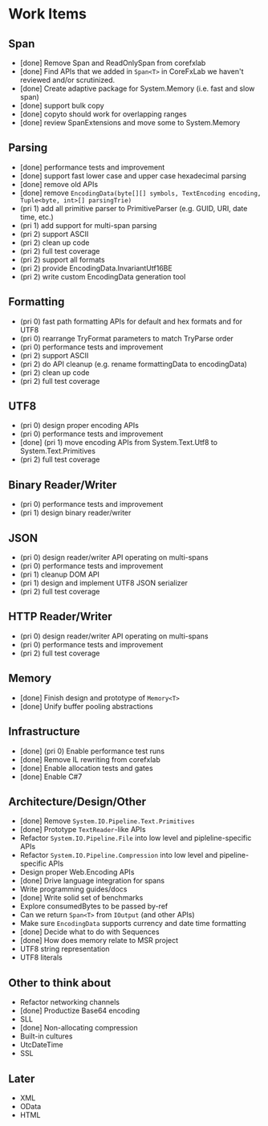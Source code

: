 # Work Items

## Span

* [done] Remove Span<T> and ReadOnlySpan<T> from corefxlab
* [done] Find APIs that we added in `Span<T>` in CoreFxLab we haven't reviewed and/or
  scrutinized.
* [done] Create adaptive package for System.Memory (i.e. fast and slow span)
* [done] support bulk copy
* [done] copyto should work for overlapping ranges
* [done] review SpanExtensions and move some to System.Memory

## Parsing

* [done] performance tests and improvement
* [done] support fast lower case and upper case hexadecimal parsing
* [done] remove old APIs
* [done] remove `EncodingData(byte[][] symbols, TextEncoding encoding,
  Tuple<byte, int>[] parsingTrie)`
* (pri 1) add all primitive parser to PrimitiveParser (e.g. GUID, URI, date
  time, etc.)
* (pri 1) add support for multi-span parsing
* (pri 2) support ASCII
* (pri 2) clean up code
* (pri 2) full test coverage
* (pri 2) support all formats
* (pri 2) provide EncodingData.InvariantUtf16BE
* (pri 2) write custom EncodingData generation tool

## Formatting

* (pri 0) fast path formatting APIs for default and hex formats and for UTF8
* (pri 0) rearrange TryFormat parameters to match TryParse order
* (pri 0) performance tests and improvement
* (pri 2) support ASCII
* (pri 2) do API cleanup (e.g. rename formattingData to encodingData)
* (pri 2) clean up code
* (pri 2) full test coverage

## UTF8

* (pri 0) design proper encoding APIs
* (pri 0) performance tests and improvement
* [done] (pri 1) move encoding APIs from System.Text.Utf8 to System.Text.Primitives
* (pri 2) full test coverage

## Binary Reader/Writer

* (pri 0) performance tests and improvement
* (pri 1) design binary reader/writer

## JSON

* (pri 0) design reader/writer API operating on multi-spans
* (pri 0) performance tests and improvement
* (pri 1) cleanup DOM API
* (pri 1) design and implement UTF8 JSON serializer
* (pri 2) full test coverage

## HTTP Reader/Writer

* (pri 0) design reader/writer API operating on multi-spans
* (pri 0) performance tests and improvement
* (pri 2) full test coverage

## Memory

* [done] Finish design and prototype of `Memory<T>`
* [done] Unify buffer pooling abstractions

## Infrastructure

* [done] (pri 0) Enable performance test runs
* [done] Remove IL rewriting from corefxlab
* [done] Enable allocation tests and gates
* [done] Enable C#7

## Architecture/Design/Other

* [done] Remove `System.IO.Pipeline.Text.Primitives`
* [done] Prototype `TextReader`-like APIs
* Refactor `System.IO.Pipeline.File` into low level and pipleline-specific APIs
* Refactor `System.IO.Pipeline.Compression` into low level and pipeline-specific
 APIs
* Design proper Web.Encoding APIs
* [done] Drive language integration for spans
* Write programming guides/docs
* [done] Write solid set of benchmarks
* Explore consumedBytes to be passed by-ref
* Can we return `Span<T>` from `IOutput` (and other APIs)
* Make sure `EncodingData` supports currency and date time formatting
* [done] Decide what to do with Sequences
* [done] How does memory relate to MSR project
* UTF8 string representation
* UTF8 literals

## Other to think about

* Refactor networking channels
* [done] Productize Base64 encoding
* SLL
* [done] Non-allocating compression
* Built-in cultures
* UtcDateTime
* SSL

## Later

* XML
* OData
* HTML
